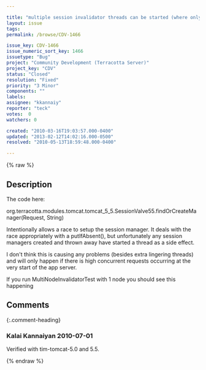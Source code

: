```yaml
---

title: "multiple session invalidator threads can be started (where only 1 is needed/desired)"
layout: issue
tags: 
permalink: /browse/CDV-1466

issue_key: CDV-1466
issue_numeric_sort_key: 1466
issuetype: "Bug"
project: "Community Development (Terracotta Server)"
project_key: "CDV"
status: "Closed"
resolution: "Fixed"
priority: "3 Minor"
components: ""
labels: 
assignee: "kkannaiy"
reporter: "teck"
votes:  0
watchers: 0

created: "2010-03-16T19:03:57.000-0400"
updated: "2013-02-12T14:02:16.000-0500"
resolved: "2010-05-13T18:59:48.000-0400"

---
```




{% raw %}



## Description

<div markdown="1" class="description">

The code here:

  org.terracotta.modules.tomcat.tomcat\_5\_5.SessionValve55.findOrCreateManager(Request, String)

Intentionally allows a race to setup the session manager. It deals with the race appropriately with a putIfAbsent(), but unfortunately any session managers created and thrown away have started a thread as a side effect. 

I don't think this is causing any problems (besides extra lingering threads) and will only happen if there is high concurrent requests occurring at the very start of the app server.

If you run MultiNodeInvalidatorTest with 1 node you should see this happening 



</div>

## Comments


{:.comment-heading}
### **Kalai Kannaiyan** <span class="date">2010-07-01</span>

<div markdown="1" class="comment">

Verified with tim-tomcat-5.0 and 5.5.

</div>



{% endraw %}
